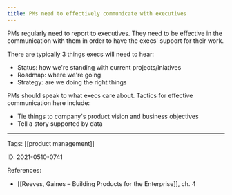```yaml
---
title: PMs need to effectively communicate with executives
---
```


PMs regularly need to report to executives. They need to be effective in the communication with them in order to have the execs' support for their work.

There are typically 3 things execs will need to hear:
- Status: how we're standing with current projects/iniatives
- Roadmap: where we're going
- Strategy: are we doing the right things

PMs should speak to what execs care about. Tactics for effective communication here include:
- Tie things to company's product vision and business objectives
- Tell a story supported by data

---

Tags: [[product management]]

ID: 2021-0510-0741

References:
- [[Reeves, Gaines – Building Products for the Enterprise]], ch. 4
